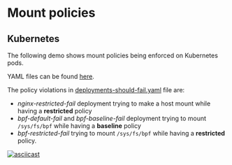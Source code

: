 # Mount policies

## Kubernetes

The following demo shows mount policies being enforced on Kubernetes pods.

YAML files can be found [here](https://github.com/rancher-sandbox/lockc/tree/main/examples/kubernetes).

The policy violations in [deployments-should-fail.yaml](https://github.com/rancher-sandbox/lockc/tree/main/examples/kubernetes/deployments-should-fail.yaml)
file are:

- *nginx-restricted-fail* deployment trying to make a host mount while having a
  **restricted** policy
- *bpf-default-fail* and *bpf-baseline-fail* deployment trying to mount
  `/sys/fs/bpf` while having a **baseline** policy
- *bpf-restricted-fail* trying to mount `/sys/fs/bpf` while having a
  **restricted** policy.

[![asciicast](https://asciinema.org/a/sUxMMB5BKkJzlF1jP6k8Bxab3.svg)](https://asciinema.org/a/sUxMMB5BKkJzlF1jP6k8Bxab3)
